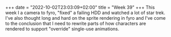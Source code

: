 +++
date = "2022-10-02T23:03:09+02:00"
title = "Week 39"
+++
This week I a camera to fyro, "fixed" a failing HDD and watched a lot of star trek. I've also thought long and hard on the sprite rendering in fyro and I've come to the conclusion that I need to rewrite parts of how characters are rendered to support "override" single-use animations.
